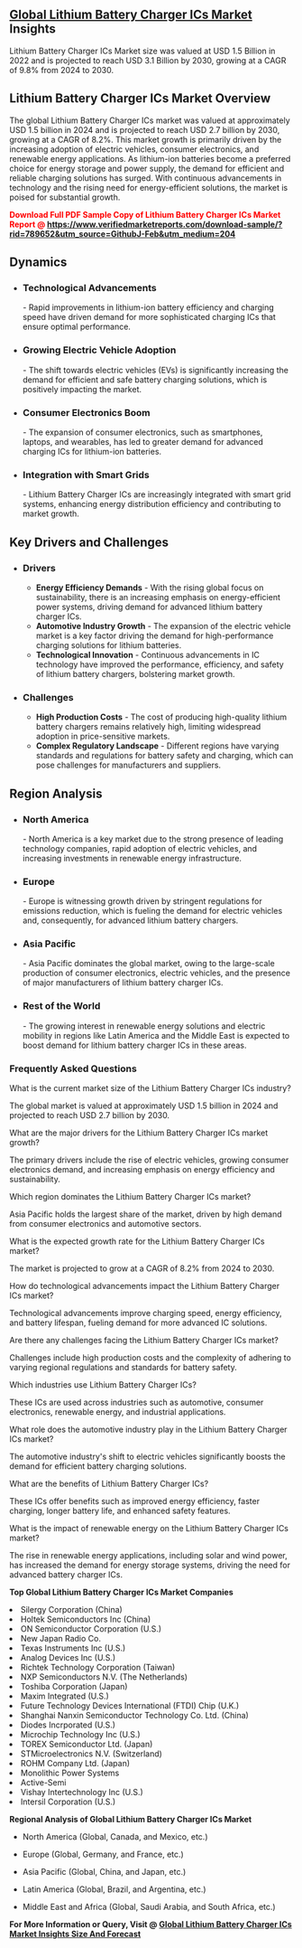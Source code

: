 <h2><a href="https://www.verifiedmarketreports.com/download-sample/?rid=789652&amp;utm_source=GithubJ&amp;utm_medium=204" target="_blank">Global Lithium Battery Charger ICs Market</a> Insights</h2><p>Lithium Battery Charger ICs Market size was valued at USD 1.5 Billion in 2022 and is projected to reach USD 3.1 Billion by 2030, growing at a CAGR of 9.8% from 2024 to 2030.</p><p> <h2>Lithium Battery Charger ICs Market Overview</h2> <p>The global Lithium Battery Charger ICs market was valued at approximately USD 1.5 billion in 2024 and is projected to reach USD 2.7 billion by 2030, growing at a CAGR of 8.2%. This market growth is primarily driven by the increasing adoption of electric vehicles, consumer electronics, and renewable energy applications. As lithium-ion batteries become a preferred choice for energy storage and power supply, the demand for efficient and reliable charging solutions has surged. With continuous advancements in technology and the rising need for energy-efficient solutions, the market is poised for substantial growth.</p> <p><strong><p><span class=""><span style="color: #ff0000;"><strong>Download Full PDF Sample Copy of Lithium Battery Charger ICs Market Report</strong> @ </span><a href="https://www.verifiedmarketreports.com/download-sample/?rid=789652&amp;utm_source=GithubJ-Feb&amp;utm_medium=204" target="_blank">https://www.verifiedmarketreports.com/download-sample/?rid=789652&amp;utm_source=GithubJ-Feb&amp;utm_medium=204</a></span></p></strong></p> <h2>Dynamics</h2> <ul> <li><h3>Technological Advancements</h3> - Rapid improvements in lithium-ion battery efficiency and charging speed have driven demand for more sophisticated charging ICs that ensure optimal performance.</li> <li><h3>Growing Electric Vehicle Adoption</h3> - The shift towards electric vehicles (EVs) is significantly increasing the demand for efficient and safe battery charging solutions, which is positively impacting the market.</li> <li><h3>Consumer Electronics Boom</h3> - The expansion of consumer electronics, such as smartphones, laptops, and wearables, has led to greater demand for advanced charging ICs for lithium-ion batteries.</li> <li><h3>Integration with Smart Grids</h3> - Lithium Battery Charger ICs are increasingly integrated with smart grid systems, enhancing energy distribution efficiency and contributing to market growth.</li> </ul> <h2>Key Drivers and Challenges</h2> <ul> <li><h3>Drivers</h3> <ul> <li><strong>Energy Efficiency Demands</strong> - With the rising global focus on sustainability, there is an increasing emphasis on energy-efficient power systems, driving demand for advanced lithium battery charger ICs.</li> <li><strong>Automotive Industry Growth</strong> - The expansion of the electric vehicle market is a key factor driving the demand for high-performance charging solutions for lithium batteries.</li> <li><strong>Technological Innovation</strong> - Continuous advancements in IC technology have improved the performance, efficiency, and safety of lithium battery chargers, bolstering market growth.</li> </ul> </li> <li><h3>Challenges</h3> <ul> <li><strong>High Production Costs</strong> - The cost of producing high-quality lithium battery chargers remains relatively high, limiting widespread adoption in price-sensitive markets.</li> <li><strong>Complex Regulatory Landscape</strong> - Different regions have varying standards and regulations for battery safety and charging, which can pose challenges for manufacturers and suppliers.</li> </ul> </li> </ul> <h2>Region Analysis</h2> <ul> <li><h3>North America</h3> - North America is a key market due to the strong presence of leading technology companies, rapid adoption of electric vehicles, and increasing investments in renewable energy infrastructure.</li> <li><h3>Europe</h3> - Europe is witnessing growth driven by stringent regulations for emissions reduction, which is fueling the demand for electric vehicles and, consequently, for advanced lithium battery chargers.</li> <li><h3>Asia Pacific</h3> - Asia Pacific dominates the global market, owing to the large-scale production of consumer electronics, electric vehicles, and the presence of major manufacturers of lithium battery charger ICs.</li> <li><h3>Rest of the World</h3> - The growing interest in renewable energy solutions and electric mobility in regions like Latin America and the Middle East is expected to boost demand for lithium battery charger ICs in these areas.</li> </ul> <h3>Frequently Asked Questions</h3> <p>What is the current market size of the Lithium Battery Charger ICs industry?</p> <p>The global market is valued at approximately USD 1.5 billion in 2024 and projected to reach USD 2.7 billion by 2030.</p> <p>What are the major drivers for the Lithium Battery Charger ICs market growth?</p> <p>The primary drivers include the rise of electric vehicles, growing consumer electronics demand, and increasing emphasis on energy efficiency and sustainability.</p> <p>Which region dominates the Lithium Battery Charger ICs market?</p> <p>Asia Pacific holds the largest share of the market, driven by high demand from consumer electronics and automotive sectors.</p> <p>What is the expected growth rate for the Lithium Battery Charger ICs market?</p> <p>The market is projected to grow at a CAGR of 8.2% from 2024 to 2030.</p> <p>How do technological advancements impact the Lithium Battery Charger ICs market?</p> <p>Technological advancements improve charging speed, energy efficiency, and battery lifespan, fueling demand for more advanced IC solutions.</p> <p>Are there any challenges facing the Lithium Battery Charger ICs market?</p> <p>Challenges include high production costs and the complexity of adhering to varying regional regulations and standards for battery safety.</p> <p>Which industries use Lithium Battery Charger ICs?</p> <p>These ICs are used across industries such as automotive, consumer electronics, renewable energy, and industrial applications.</p> <p>What role does the automotive industry play in the Lithium Battery Charger ICs market?</p> <p>The automotive industry's shift to electric vehicles significantly boosts the demand for efficient battery charging solutions.</p> <p>What are the benefits of Lithium Battery Charger ICs?</p> <p>These ICs offer benefits such as improved energy efficiency, faster charging, longer battery life, and enhanced safety features.</p> <p>What is the impact of renewable energy on the Lithium Battery Charger ICs market?</p> <p>The rise in renewable energy applications, including solar and wind power, has increased the demand for energy storage systems, driving the need for advanced battery charger ICs.</p> </p><p><strong>Top Global Lithium Battery Charger ICs Market Companies</strong></p><div data-test-id=""><p><li>Silergy Corporation (China)</li><li> Holtek Semiconductors Inc (China)</li><li> ON Semiconductor Corporation (U.S.)</li><li> New Japan Radio Co.</li><li> Texas Instruments Inc (U.S.)</li><li> Analog Devices Inc (U.S.)</li><li> Richtek Technology Corporation (Taiwan)</li><li> NXP Semiconductors N.V. (The Netherlands)</li><li> Toshiba Corporation (Japan)</li><li> Maxim Integrated (U.S.)</li><li> Future Technology Devices International (FTDI) Chip (U.K.)</li><li> Shanghai Nanxin Semiconductor Technology Co. Ltd. (China)</li><li> Diodes Incrporated (U.S.)</li><li> Microchip Technology Inc (U.S.)</li><li> TOREX Semiconductor Ltd. (Japan)</li><li> STMicroelectronics N.V. (Switzerland)</li><li> ROHM Company Ltd. (Japan)</li><li> Monolithic Power Systems</li><li> Active-Semi</li><li> Vishay Intertechnology Inc (U.S.)</li><li> Intersil Corporation (U.S.)</li></p><div><strong>Regional Analysis of&nbsp;Global Lithium Battery Charger ICs Market</strong></div><ul><li dir="ltr"><p dir="ltr">North America&nbsp;(Global, Canada, and Mexico, etc.)</p></li><li dir="ltr"><p dir="ltr">Europe (Global, Germany, and France, etc.)</p></li><li dir="ltr"><p dir="ltr">Asia Pacific&nbsp;(Global, China, and Japan, etc.)</p></li><li dir="ltr"><p dir="ltr">Latin America&nbsp;(Global, Brazil, and Argentina, etc.)</p></li><li dir="ltr">Middle East and Africa&nbsp;(Global, Saudi Arabia, and South Africa, etc.)</li></ul><p><strong>For More Information or Query, Visit @&nbsp;</strong><strong><a href="https://www.verifiedmarketreports.com/product/lithium-battery-charger-ics-market/?utm_source=GithubJ&amp;utm_medium=204" target="_blank">Global Lithium Battery Charger ICs Market Insights Size And Forecast</a></strong></p></div>
